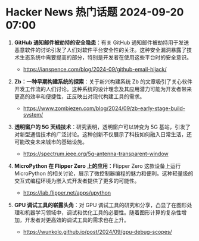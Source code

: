 # Hacker News 热门话题 2024-09-20 07:00

1. **GitHub 通知邮件被劫持的安全隐患**：有关 GitHub 通知邮件被劫持用于发送恶意软件的讨论引发了人们对软件平台安全性的关注。这种安全漏洞暴露了技术生态系统中需要提高的部分，特别是开发者在使用这些平台时的安全意识。
    - https://ianspence.com/blog/2024-09/github-email-hijack/

2. **Zb：一种早期构建系统的探索**：关于新兴构建系统 Zb 的文章吸引了关心软件开发工作流的人们讨论。这种系统的设计理念及其应用潜力可能为开发者带来更高的效率和便捷性，正反映出对现代构建工具的需求。
    - https://www.zombiezen.com/blog/2024/09/zb-early-stage-build-system/

3. **透明窗户的 5G 天线技术**：研究表明，透明窗户可以转变为 5G 基站，引发了对新型通信技术的广泛讨论。这种创新不仅展示了科技如何融入日常生活，还可能改变未来城市的基础设施。
    - https://spectrum.ieee.org/5g-antenna-transparent-window

4. **MicroPython 在 Flipper Zero 上的应用**：Flipper Zero 这款设备上运行 MicroPython 的相关讨论，展示了微控制器编程的魅力和便利。这种轻量级的交互式编程环境为嵌入式开发者提供了更多的可能性。
    - https://lab.flipper.net/apps/upython

5. **GPU 调试工具的崭露头角**：对 GPU 调试工具的研究和分享，凸显了在图形处理和机器学习领域中，调试和优化工具的必要性。随着图形计算的复杂性增加，开发者对更高效的调试工具的需求也在上升。
    - https://wunkolo.github.io/post/2024/09/gpu-debug-scopes/
